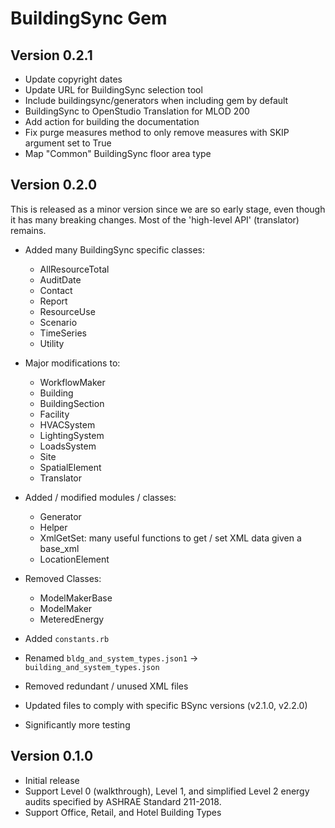 # BuildingSync Gem

## Version 0.2.1

- Update copyright dates
- Update URL for BuildingSync selection tool
- Include buildingsync/generators when including gem by default
- BuildingSync to OpenStudio Translation for MLOD 200
- Add action for building the documentation
- Fix purge measures method to only remove measures with SKIP argument set to True
- Map "Common" BuildingSync floor area type

## Version 0.2.0

This is released as a minor version since we are so early stage, even though it has many breaking changes.  Most of the 'high-level API' (translator) remains.

- Added many BuildingSync specific classes:
    - AllResourceTotal
    - AuditDate
    - Contact
    - Report
    - ResourceUse
    - Scenario
    - TimeSeries
    - Utility

- Major modifications to:
    - WorkflowMaker
    - Building
    - BuildingSection
    - Facility
    - HVACSystem
    - LightingSystem
    - LoadsSystem
    - Site
    - SpatialElement
    - Translator
    
- Added / modified modules / classes:
    - Generator
    - Helper
    - XmlGetSet: many useful functions to get / set XML data given a base_xml
    - LocationElement
    
- Removed Classes:
    - ModelMakerBase
    - ModelMaker
    - MeteredEnergy
    
- Added `constants.rb`
- Renamed `bldg_and_system_types.json1` -> `building_and_system_types.json`
- Removed redundant / unused XML files
- Updated files to comply with specific BSync versions (v2.1.0, v2.2.0)
- Significantly more testing

## Version 0.1.0

* Initial release
* Support Level 0 (walkthrough), Level 1, and simplified Level 2 energy audits specified by ASHRAE Standard 211-2018. 
* Support Office, Retail, and Hotel Building Types
